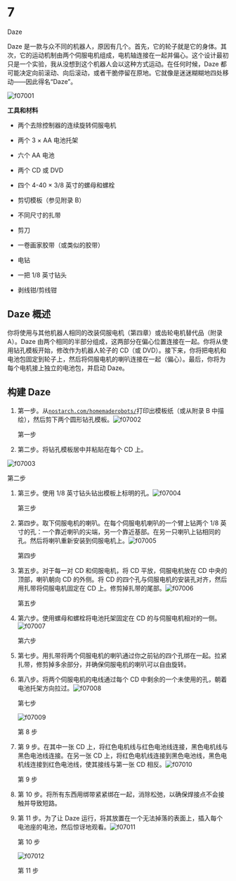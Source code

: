 # 7

Daze

Daze 是一款与众不同的机器人，原因有几个。首先，它的轮子就是它的身体。其次，它的运动机制由两个伺服电机组成，电机轴连接在一起并偏心。这个设计最初只是一个实验，我从没想到这个机器人会以这种方式运动。在任何时候，Daze 都可能决定向前滚动、向后滚动，或者干脆停留在原地。它就像是迷迷糊糊地四处移动——因此得名“Daze”。

![f07001](img/f07001.png)

**工具和材料**

+   两个去除控制器的连续旋转伺服电机

+   两个 3 × AA 电池托架

+   六个 AA 电池

+   两个 CD 或 DVD

+   四个 4-40 × 3/8 英寸的螺母和螺栓

+   剪切模板（参见附录 B）

+   不同尺寸的扎带

+   剪刀

+   一卷画家胶带（或类似的胶带）

+   电钻

+   一把 1/8 英寸钻头

+   剥线钳/剪线钳

## Daze 概述

你将使用与其他机器人相同的改装伺服电机（第四章）或齿轮电机替代品（附录 A）。Daze 由两个相同的半部分组成，这两部分在偏心位置连接在一起。你将从使用钻孔模板开始，修改作为机器人轮子的 CD（或 DVD）。接下来，你将把电机和电池包固定到轮子上，然后将伺服电机的喇叭连接在一起（偏心）。最后，你将为每个电机接上独立的电池包，并启动 Daze。

## 构建 Daze

1.  第一步。从[`nostarch.com/homemaderobots/`](https://nostarch.com/homemaderobots/)打印出模板纸（或从附录 B 中描绘），然后剪下两个圆形钻孔模板。![f07002](img/f07002.png)

    第一步

1.  第二步。将钻孔模板居中并粘贴在每个 CD 上。

![f07003](img/f07003.png)

第二步

1.  第三步。使用 1/8 英寸钻头钻出模板上标明的孔。![f07004](img/f07004.png)

    第三步

1.  第四步。取下伺服电机的喇叭。在每个伺服电机喇叭的一个臂上钻两个 1/8 英寸的孔：一个靠近喇叭的尖端，另一个靠近基部。在另一只喇叭上钻相同的孔。然后将喇叭重新安装到伺服电机上。![f07005](img/f07005.png)

    第四步

1.  第五步。对于每一对 CD 和伺服电机，将 CD 平放，伺服电机放在 CD 中央的顶部，喇叭朝向 CD 的外侧。将 CD 的四个孔与伺服电机的安装孔对齐，然后用扎带将伺服电机固定在 CD 上。修剪掉扎带的尾部。![f07006](img/f07006.png)

    第五步

1.  第六步。使用螺母和螺栓将电池托架固定在 CD 的与伺服电机相对的一侧。![f07007](img/f07007.png)

    第六步

1.  第七步。用扎带将两个伺服电机的喇叭通过你之前钻的四个孔绑在一起。拉紧扎带，修剪掉多余部分，并确保伺服电机的喇叭可以自由旋转。

1.  第八步。将两个伺服电机的电线通过每个 CD 中剩余的一个未使用的孔，朝着电池托架方向拉过。![f07008](img/f07008.png)

    第七步

    ![f07009](img/f07009.png)

    第 8 步

1.  第 9 步。在其中一张 CD 上，将红色电机线与红色电池线连接，黑色电机线与黑色电池线连接。在另一张 CD 上，将红色电机线连接到黑色电池线，黑色电机线连接到红色电池线，使其接线与第一张 CD 相反。![f07010](img/f07010.png)

    第 9 步

1.  第 10 步。将所有东西用绑带紧紧绑在一起，消除松弛，以确保焊接点不会接触并导致短路。

1.  第 11 步。为了让 Daze 运行，将其放置在一个无法掉落的表面上，插入每个电池座的电池，然后惊讶地观看。![f07011](img/f07011.png)

    第 10 步

    ![f07012](img/f07012.png)

    第 11 步
